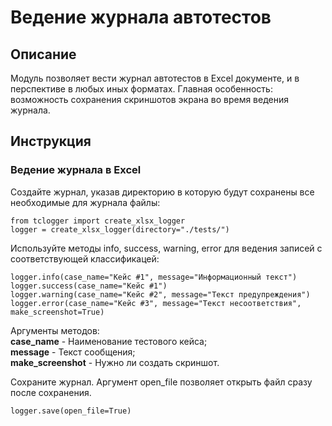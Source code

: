 # Ведение журнала автотестов
## Описание
Модуль позволяет вести журнал автотестов в Excel документе, и в перспективе в любых иных форматах. Главная особенность: возможность сохранения скриншотов экрана во время ведения журнала.

## Инструкция
### Ведение журнала в Excel
Создайте журнал, указав директорию в которую будут сохранены все необходимые для журнала файлы:
```
from tclogger import create_xlsx_logger
logger = create_xlsx_logger(directory="./tests/")
```
Используйте методы info, success, warning, error для ведения записей с соответствующей классификацей:
```
logger.info(case_name="Кейс #1", message="Информационный текст")
logger.success(case_name="Кейс #1")
logger.warning(case_name="Кейс #2", message="Текст предупреждения")
logger.error(case_name="Кейс #3", message="Текст несоответствия", make_screenshot=True)
```
Аргументы методов:<br />
**case_name** - Наименование тестового кейса;<br />
**message** - Текст сообщения;<br />
**make_screenshot** - Нужно ли создать скриншот.

Сохраните журнал. Аргумент open_file позволяет открыть файл сразу после сохранения.
```
logger.save(open_file=True)
```